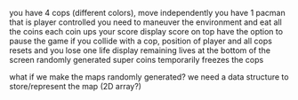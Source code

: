 you have 4 cops (different colors), move independently
you have 1 pacman that is player controlled
you need to maneuver the environment and eat all the coins
each coin ups your score
display score on top
have the option to pause the game
if you collide with a cop, position of player and all cops resets and you lose one life
display remaining lives at the bottom of the screen
randomly generated super coins temporarily freezes the cops

what if we make the maps randomly generated? 
we need a data structure to store/represent the map (2D array?) 
